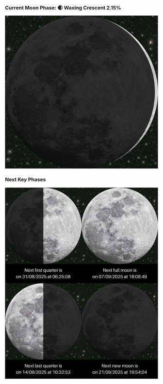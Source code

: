 ### Current Moon Phase: 🌒 Waxing Crescent 2.15%
![Moon Phase](moonphase.png)
### Next Key Phases
![Gallery](gallery.png)